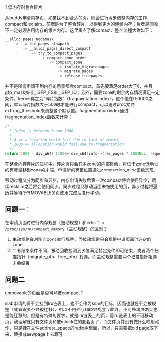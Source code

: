 1 低内存时整合碎片

从buddy申请内存页，如果找不到合适的页，则会进行两步调整内存的工作，compact和reclaim。前者是为了整合碎片，以得到更大的连续内存；后者是回收不一定必须占用内存的缓冲内存。这里重点了解comact，整个流程大致如下：

```c
__alloc_pages_nodemask
    -> __alloc_pages_slowpath
        -> __alloc_pages_direct_compact
            -> try_to_compact_pages
                -> compact_zone_order
                    -> compact_zone
                        -> isolate_migratepages
                        -> migrate_pages
                        -> release_freepages
```
并不是所有申请不到内存的场景都会compact，首先要满足order大于0，并且gfp_mask携带__GFP_FS和__GFP_IO；另外，需要zone的剩余内存情况满足一定条件，kernel称之为“碎片指数”（fragmentation index），这个值在0~1000之间，默认碎片指数大于500时才能进行compact，可以通过proc文件extfrag_threshold来调整这个默认值。fragmentation index通过fragmentation_index函数来计算：


```c
/*
  * Index is between 0 and 1000
  *
  * 0 => allocation would fail due to lack of memory
  * 1000 => allocation would fail due to fragmentation
  */
return 1000 - div_u64( (1000+(div_u64(info->free_pages * 1000ULL, requested))), info->free_blocks_total)
```
在整合内存碎片的过程中，碎片页只会在本zone的内部移动，将位于zone低地址的页尽量移到zone的末端。申请新的页面位置通过compaction_alloc函数实现。

移动过程又分为同步和异步，内存申请失败后第一次compact将会使用异步，后续reclaim之后将会使用同步。同步过程只移动当面未被使用的页，异步过程将遍历并等待所有MOVABLE的页使用完成后进行移动。


## 问题一：
在申请页面时进行内存规整（被动规整）和`echo 1 > /proc/sys/vm/compact_memory`（主动规整）的区别？


1. 主动规整会对所有zone进行规整，而被动规整只会规整申请页面时选定的zone
2. 二者结束条件不同，被动回收检测到水位满足特定条件即可结束，或者两个扫描指针（migrate_pfn、free_pfn）相遇。而主动规整需要两个扫描指针相遇才会结束

## 问题二
unmovable的页面是否可以被compact？

slab申请的页不会挂到lru链表上，也不会作为ksm的目标，因而也就是不会被规整（或者说页不会被迁移），所以不用担心slab会乱套；此外，不可移动页确实也是能迁移的，但是有特殊的要求，就是lru链表上的页，而lru链表上的不可移动页，我理解就只有文件页和被mlock住的匿名页了，而文件页并没有做什么映射动作，只是挂在文件address_space的radix树里面，所以，只需要把old page取下来，替换成newpage上去即可

